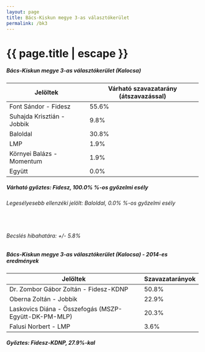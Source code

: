 ```yaml
---
layout: page
title: Bács-Kiskun megye 3-as választókerület
permalink: /bk3
---
```


<h1 class="page-title">{{ page.title | escape }}</h1>

<div class="section">
    <div class="row">
          <div class="col s12">
		  <h5>Bács-Kiskun megye 3-as választókerület (Kalocsa)</h5>
            <table class="responsive-table">
              <thead>
                <tr>
                    <th>Jelöltek</th>
                    <th>Várható szavazatarány (átszavazással)</th>
                </tr>
              </thead>
              <tbody>
             <tr>
                  <td>Font Sándor - Fidesz</td>
				  <td id="id_fidesz">55.6% </td>
			</tr>
			<tr><td>Suhajda Krisztián - Jobbik</td><td id="id_jobbik">9.8% </td></tr>
<tr>
                  <td>Baloldal</td>
				  <td id="id_baloldal">30.8% </td>
			</tr>
			<tr>
                  <td>LMP</td>
				  <td id="lmp">1.9% </td>
			</tr>
			<tr>
				  <td>Környei Balázs - Momentum</td>
				  <td id="momentum">1.9% </td>
			</tr>
<tr>
<td>Együtt</td>
<td id="egyutt">0.0% </td>
</tr>                
              </tbody>
            </table>
			<h5>Várható győztes: <span id="gyoztes">Fidesz, </span><span id="esely">100.0% </span><span>%-os győzelmi esély</span></h5>
			<h6>Legesélyesebb ellenzéki jelölt: <span id="masodik">Baloldal, </span><span id="esely2">0.0% </span><span>%-os győzelmi esély</span></h6>
			<br/>
			<h6>Becslés hibahatára: +/- 5.8%</h6>
          </div>
    </div>
</div>

<div class="section">
    <div class="row">
          <div class="col s12">
		  <h5>Bács-Kiskun megye 3-as választókerület (Kalocsa) - 2014-es eredmények</h5>
            <table class="responsive-table">
              <thead>
                <tr>
                    <th>Jelöltek</th>
                    <th>Szavazatarányok</th>
                </tr>
              </thead>
              <tbody>
             <tr>
                  <td>Dr. Zombor Gábor Zoltán - Fidesz-KDNP</td>
				  <td>50.8%</td>
			</tr>
			<tr>
			      <td>Oberna Zoltán - Jobbik</td>
				  <td>22.9%</td>
			</tr>
			<tr>
			      <td>Laskovics Diána - Összefogás (MSZP-Együtt-DK-PM-MLP)</td>
				  <td>20.3%</td>
			</tr>
			<tr>
				  <td>Falusi Norbert - LMP</td>
				  <td>3.6%</td>
			</tr>                
              </tbody>
            </table>
			<h5>Győztes: Fidesz-KDNP, 27.9%-kal</h5>
          </div>
    </div>
</div>
